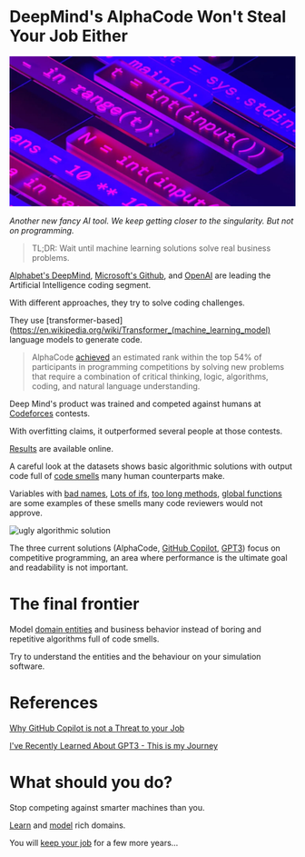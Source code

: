 # DeepMind's AlphaCode Won't Steal Your Job Either

![DeepMind's AlphaCode Won't Steal Your Job Either](DeepMind's%20AlphaCode%20Won't%20Steal%20Your%20Job%20Either.jpg)

*Another new fancy AI tool. We keep getting closer to the singularity. But not on programming.*

> TL;DR: Wait until machine learning solutions solve real business problems.

[Alphabet's DeepMind](https://deepmind.com/about), [Microsoft's Github](https://copilot.github.com/), and [OpenAI](https://openai.com/blog/gpt-3-apps/) are leading the Artificial Intelligence coding segment.

With different approaches, they try to solve coding challenges.

They use [transformer-based](https://en.wikipedia.org/wiki/Transformer_(machine_learning_model) language models to generate code.

> AlphaCode [achieved](https://deepmind.com/blog/article/Competitive-programming-with-AlphaCode) an estimated rank within the top 54% of participants in programming competitions by solving new problems that require a combination of critical thinking, logic, algorithms, coding, and natural language understanding.

Deep Mind's product was trained and competed against humans at [Codeforces](https://codeforces.com/) contests.

With overfitting claims, it outperformed several people at those contests.

[Results](https://github.com/deepmind/code_contests) are available online.

A careful look at the datasets shows basic algorithmic solutions with output code full of [code smells](https://github.com/mcsee/Software-Design-Articles/tree/main/Articles/Code%20Smells/How%20to%20Find%20the%20Stinky%20parts%20of%20your%20Code/readme.md) many human counterparts make.

Variables with [bad names](https://github.com/mcsee/Software-Design-Articles/tree/main/Articles/Theory/What%20exactly%20is%20a%20name%20—%20Part%20II%20Rehab/readme.md), [Lots of ifs](https://github.com/mcsee/Software-Design-Articles/tree/main/Articles/Code%20Smells/Code%20Smell%2036%20-%20Switch%20case%20elseif%20else%20if%20statements/readme.md), [too long methods](https://github.com/mcsee/Software-Design-Articles/tree/main/Articles/Code%20Smells/Code%20Smell%2003%20-%20Functions%20Are%20Too%20Long/readme.md), [global functions](https://github.com/mcsee/Software-Design-Articles/tree/main/Articles/Code%20Smells/Code%20Smell%2017%20-%20Global%20Functions/readme.md) are some examples of these smells many code reviewers would not approve.

![ugly algorithmic solution](https://cdn.hashnode.com/res/hashnode/image/upload/v1644093951880/Gw3rvI_uH.png)

The three current solutions (AlphaCode, [GitHub Copilot](https://github.com/mcsee/Software-Design-Articles/tree/main/Articles/Artificial%20Intelligence/Why%20GitHub%20Copilot%20is%20not%20a%20Threat%20to%20your%20Job/readme.md), [GPT3](https://github.com/mcsee/Software-Design-Articles/tree/main/Articles/Artificial%20Intelligence/I've%20Recently%20Learned%20About%20GPT3%20-%20This%20is%20my%20Journey/readme.md)) focus on competitive programming, an area where performance is the ultimate goal and readability is not important. 

# The final frontier

Model [domain entities](https://github.com/mcsee/Software-Design-Articles/tree/main/Articles/Theory/The%20One%20and%20Only%20Software%20Design%20Principle/readme.md) and business behavior instead of boring and repetitive algorithms full of code smells.

Try to understand the entities and the behaviour on your simulation software.

# References

[Why GitHub Copilot is not a Threat to your Job](https://github.com/mcsee/Software-Design-Articles/tree/main/Articles/Artificial%20Intelligence/Why%20GitHub%20Copilot%20is%20not%20a%20Threat%20to%20your%20Job/readme.md)

[I've Recently Learned About GPT3 - This is my Journey](https://github.com/mcsee/Software-Design-Articles/tree/main/Articles/Artificial%20Intelligence/I've%20Recently%20Learned%20About%20GPT3%20-%20This%20is%20my%20Journey/readme.md)

# What should you do?

Stop competing against smarter machines than you.

[Learn](https://github.com/mcsee/Software-Design-Articles/tree/main/Articles/Theory/What%20is%20(wrong%20with)%20software/readme.md) and [model](https://github.com/mcsee/Software-Design-Articles/tree/main/Articles/Theory/The%20One%20and%20Only%20Software%20Design%20Principle/readme.md) rich domains.

You will [keep your job](https://github.com/mcsee/Software-Design-Articles/tree/main/Articles/Opinion/(Most)%20Programmers%20are%20losing%20our%20jobs%20very%20soon/readme.md) for a few more years...

